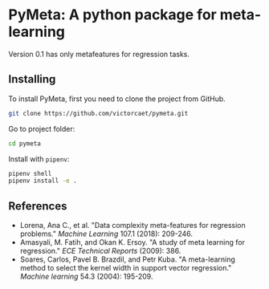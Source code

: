 # PyMeta: A python package for meta-learning

Version 0.1 has only metafeatures for regression tasks.

## Installing

To install PyMeta, first you need to clone the project from GitHub.

```sh
git clone https://github.com/victorcaet/pymeta.git
```

Go to project folder:

```sh
cd pymeta
```

Install with `pipenv`:

```sh
pipenv shell
pipenv install -e .
```

## References

* Lorena, Ana C., et al. "Data complexity meta-features for regression problems." _Machine Learning_ 107.1 (2018): 209-246.
* Amasyali, M. Fatih, and Okan K. Ersoy. "A study of meta learning for regression." _ECE Technical Reports_ (2009): 386.
* Soares, Carlos, Pavel B. Brazdil, and Petr Kuba. "A meta-learning method to select the kernel width in support vector regression." _Machine learning_ 54.3 (2004): 195-209.
